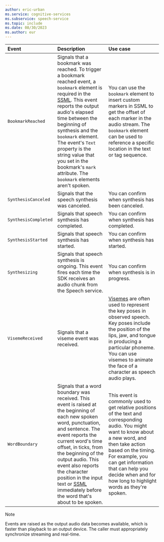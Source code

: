```yaml
---
author: eric-urban
ms.service: cognitive-services
ms.subservice: speech-service
ms.topic: include
ms.date: 08/30/2023
ms.author: eur
---
```



| Event | Description | Use case |
|:--- |:--- |:--- |
| `BookmarkReached` | Signals that a bookmark was reached. To trigger a bookmark reached event, a `bookmark` element is required in the [SSML](../../../speech-synthesis-markup-structure.md#bookmark-element). This event reports the output audio's elapsed time between the beginning of synthesis and the `bookmark` element. The event's `Text` property is the string value that you set in the bookmark's `mark` attribute. The `bookmark` elements aren't spoken. | You can use the `bookmark` element to insert custom markers in SSML to get the offset of each marker in the audio stream. The `bookmark` element can be used to reference a specific location in the text or tag sequence. |
| `SynthesisCanceled` | Signals that the speech synthesis was canceled. | You can confirm when synthesis has been canceled. |
| `SynthesisCompleted` | Signals that speech synthesis has completed. | You can confirm when synthesis has completed. |
| `SynthesisStarted` | Signals that speech synthesis has started. | You can confirm when synthesis has started. |
| `Synthesizing` | Signals that speech synthesis is ongoing. This event fires each time the SDK receives an audio chunk from the Speech service. | You can confirm when synthesis is in progress. |
| `VisemeReceived` | Signals that a viseme event was received. | [Visemes](../../../how-to-speech-synthesis-viseme.md) are often used to represent the key poses in observed speech. Key poses include the position of the lips, jaw, and tongue in producing a particular phoneme. You can use visemes to animate the face of a character as speech audio plays. |
| `WordBoundary` | Signals that a word boundary was received. This event is raised at the beginning of each new spoken word, punctuation, and sentence. The event reports the current word's time offset, in ticks, from the beginning of the output audio. This event also reports the character position in the input text or [SSML](../../../speech-synthesis-markup.md) immediately before the word that's about to be spoken. | This event is commonly used to get relative positions of the text and corresponding audio. You might want to know about a new word, and then take action based on the timing. For example, you can get information that can help you decide when and for how long to highlight words as they're spoken. |

> [!NOTE]
> Events are raised as the output audio data becomes available, which is faster than playback to an output device. The caller must appropriately synchronize streaming and real-time.

